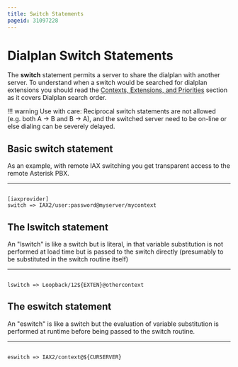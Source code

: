 ```yaml
---
title: Switch Statements
pageid: 31097228
---
```


Dialplan Switch Statements
==========================

The **switch** statement permits a server to share the dialplan with another server. To understand when a switch would be searched for dialplan extensions you should read the [Contexts, Extensions, and Priorities](/Configuration/Dialplan/Contexts-Extensions-and-Priorities) section as it covers Dialplan search order.




!!! warning 
    Use with care: Reciprocal switch statements are not allowed (e.g. both A -> B and B -> A), and the switched server need to be on-line or else dialing can be severely delayed.

      
[//]: # (end-warning)



Basic switch statement
----------------------

As an example, with remote IAX switching you get transparent access to the remote Asterisk PBX.




---

  
  


```

[iaxprovider]
switch => IAX2/user:password@myserver/mycontext

```


The lswitch statement
---------------------

An "lswitch" is like a switch but is literal, in that variable substitution is not performed at load time but is passed to the switch directly (presumably to be substituted in the switch routine itself)




---

  
  


```

lswitch => Loopback/12${EXTEN}@othercontext

```


The eswitch statement
---------------------

An "eswitch" is like a switch but the evaluation of variable substitution is performed at runtime before being passed to the switch routine.




---

  
  


```

eswitch => IAX2/context@${CURSERVER}

```


 

 

